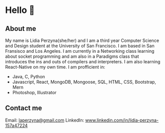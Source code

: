 # Hello 👋

<!--
**laperzyna/laperzyna** is a ✨ _special_ ✨ repository because its `README.md` (this file) appears on your GitHub profile.

Here are some ideas to get you started:

- 🔭 I’m currently working on ...
- 🌱 I’m currently learning ...
- 👯 I’m looking to collaborate on ...
- 🤔 I’m looking for help with ...
- 💬 Ask me about ...
- 📫 How to reach me: ...
- 😄 Pronouns: ...
- ⚡ Fun fact: ...
-->

## About me
My name is Lidia Perzyna(she/her) and I am a third year Computer Science and Design student at the University of San Francisco. I am based in San Fransisco and Los Angeles. I am currently in a Networking class learning about socket programming and am also in a Paradigms class that introduces the ins and outs of compilers and interpreters. I am also learning React-Native on my own time.
I am profficient in: 
  - Java, C, Python
  - Javascript, React, MongoDB, Mongoose, SQL, HTML, CSS, Bootstrap, Mern
  - Photoshop, Illustrator

## Contact me
Email: laperzyna@gmail.com
LinkedIn: www.linkedin.com/in/lidia-perzyna-157a47224
